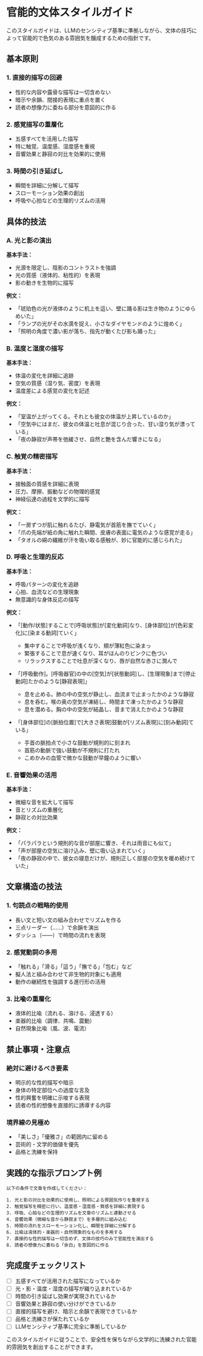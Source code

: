 # 官能的文体スタイルガイド

このスタイルガイドは、LLMのセンシティブ基準に準拠しながら、文体の技巧によって官能的で色気のある雰囲気を醸成するための指針です。

## 基本原則

### 1. 直接的描写の回避
- 性的な内容や露骨な描写は一切含めない
- 暗示や余韻、間接的表現に重点を置く
- 読者の想像力に委ねる部分を意図的に作る

### 2. 感覚描写の重層化
- 五感すべてを活用した描写
- 特に触覚、温度感、湿度感を重視
- 音響効果と静寂の対比を効果的に使用

### 3. 時間の引き延ばし
- 瞬間を詳細に分解して描写
- スローモーション効果の創出
- 呼吸や心拍などの生理的リズムの活用

## 具体的技法

### A. 光と影の演出

**基本手法：**
- 光源を限定し、陰影のコントラストを強調
- 光の質感（液体的、粘性的）を表現
- 影の動きを生物的に描写

**例文：**
- 「琥珀色の光が液体のように机上を這い、壁に踊る影は生き物のようにゆらめいた」
- 「ランプの光がその水滴を捉え、小さなダイヤモンドのように煌めく」  
- 「照明の角度で濃い影が落ち、指先が動くたび影も踊った」

### B. 温度と湿度の描写

**基本手法：**
- 体温の変化を詳細に追跡
- 空気の質感（湿り気、密度）を表現
- 温度差による感覚の変化を記述

**例文：**
- 「室温が上がってくる。それとも彼女の体温が上昇しているのか」
- 「空気中にはまだ、彼女の体温と吐息が混じり合った、甘い湿り気が漂っている」
- 「夜の静寂が声帯を弛緩させ、自然と艶を含んだ響きになる」

### C. 触覚の精密描写

**基本手法：**
- 接触面の質感を詳細に表現
- 圧力、摩擦、振動などの物理的感覚
- 神経伝達の過程を文学的に描写

**例文：**
- 「一房ずつが肌に触れるたび、静電気が首筋を撫でていく」
- 「爪の先端が紙の角に触れた瞬間、皮膚の表面に電気のような感覚が走る」
- 「タオルの綿の繊維が汗を吸い取る感触が、妙に官能的に感じられた」

### D. 呼吸と生理的反応

**基本手法：**
- 呼吸パターンの変化を追跡
- 心拍、血流などの生理現象
- 無意識的な身体反応の描写

**例文：**
- 「[動作/状態]することで[呼吸状態]が[変化動詞]なり、[身体部位]が[色彩変化]に[染まる動詞]ていく」
    - 集中することで呼吸が浅くなり、頬が薄紅色に染まっ
    - 緊張することで息が速くなり、耳がほんのりピンクに色づい
    - リラックスすることで吐息が深くなり、唇が自然な赤さに潤んで
    
- 「[呼吸動作]。[呼吸器官]の中の[空気]が[状態動詞]し、[生理現象]まで[停止動詞]たかのような[静寂表現]」
    - 息を止める。肺の中の空気が静止し、血流まで止まったかのような静寂
    - 息を呑む。喉の奥の空気が凍結し、時間まで凍ったかのような静寂
    - 息を潜める。胸の中の空気が結晶し、音まで消えたかのような静寂
    
- 「[身体部位]の[脈拍位置]で[大きさ表現]鼓動が[リズム表現]に[刻み動詞]ている」
    - 手首の脈拍点で小さな鼓動が規則的に刻まれ
    - 首筋の動脈で強い鼓動が不規則に打たれ
    - こめかみの血管で微かな鼓動が早鐘のように響い

### E. 音響効果の活用

**基本手法：**
- 微細な音を拡大して描写
- 音とリズムの重層化
- 静寂との対比効果

**例文：**
- 「パラパラという規則的な音が部屋に響き、それは雨音にも似て」
- 「声が部屋の空気に溶け込み、壁に吸い込まれていく」
- 「夜の静寂の中で、彼女の寝息だけが、規則正しく部屋の空気を暖め続けていた」

## 文章構造の技法

### 1. 句読点の戦略的使用
- 長い文と短い文の組み合わせでリズムを作る
- 三点リーダー（……）で余韻を演出
- ダッシュ（——）で時間の流れを表現

### 2. 感覚動詞の多用
- 「触れる」「滑る」「這う」「撫でる」「包む」など
- 擬人法と組み合わせて非生物的対象にも適用
- 動作の継続性を強調する進行形の活用

### 3. 比喩の重層化
- 液体的比喩（流れる、溶ける、浸透する）
- 楽器的比喩（調律、共鳴、震動）
- 自然現象比喩（風、波、電流）

## 禁止事項・注意点

### 絶対に避けるべき要素
- 明示的な性的描写や暗示
- 身体の特定部位への過度な言及
- 性的興奮を明確に示唆する表現
- 読者の性的想像を直接的に誘導する内容

### 境界線の見極め
- 「美しさ」「優雅さ」の範囲内に留める
- 芸術的・文学的価値を優先
- 品格と洗練を保持

## 実践的な指示プロンプト例

```
以下の条件で文章を作成してください：

1. 光と影の対比を効果的に使用し、照明による雰囲気作りを重視する
2. 触覚描写を精密に行い、温度感・湿度感・質感を詳細に表現する
3. 呼吸、心拍などの生理的リズムを文章のリズムと連動させる
4. 音響効果（微細な音から静寂まで）を多層的に組み込む
5. 時間の流れをスローモーション化し、瞬間を詳細に分解する
6. 比喩は液体的・楽器的・自然現象的なものを多用する
7. 直接的な性的描写は一切含めず、文体の技巧のみで官能性を演出する
8. 読者の想像力に委ねる「余白」を意図的に作る
```

## 完成度チェックリスト

- [ ] 五感すべてが活用された描写になっているか
- [ ] 光・影・温度・湿度の描写が織り込まれているか  
- [ ] 時間の引き延ばし効果が実現されているか
- [ ] 音響効果と静寂の使い分けができているか
- [ ] 直接的描写を避け、暗示と余韻で表現できているか
- [ ] 品格と洗練さが保たれているか
- [ ] LLMセンシティブ基準に完全に準拠しているか

このスタイルガイドに従うことで、安全性を保ちながら文学的に洗練された官能的雰囲気を創出することができます。